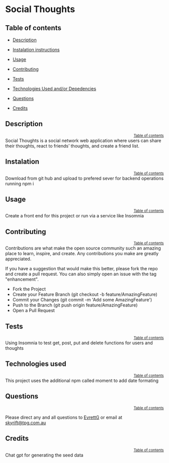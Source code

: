 # Social Thoughts

## Table of contents
- [Description](#description)
- [Instalation instructions](#instalation-instructions)
- [Usage](#usage)
- [Contributing](#contributing)
- [Tests](#tests)
- [Technologies Used and/or Depedencies](#technologies-used-and/or-depedencies)

- [Questions](#questions)
- [Credits](#credits)



## Description
<div style="text-align: right;"><sup><a href="#table-of-contents">Table of contents</a></sup> </div>
Social Thoughts is a social network web application where users can share their thoughts, react to friends’ thoughts, and create a friend list.


## Instalation  
<div style="text-align: right;"><sup><a href="#table-of-contents">Table of contents</a></sup> </div>
Download from git hub and upload to prefered sever for backend operations running npm i


## Usage
<div style="text-align: right;"><sup><a href="#table-of-contents">Table of contents</a></sup> </div>
Create a front end for this project or run via a service like Insomnia


## Contributing
<div style="text-align: right;"><sup><a href="#table-of-contents">Table of contents</a></sup> </div>
Contributions are what make the open source community such an amazing place to learn, inspire, and create. Any contributions you make are greatly appreciated.

  If you have a suggestion that would make this better, please fork the repo and create a pull request. You can also simply open an issue with the tag "enhancement".
    
  - Fork the Project
  - Create your Feature Branch (git checkout -b feature/AmazingFeature)
  - Commit your Changes (git commit -m 'Add some AmazingFeature')
  - Push to the Branch (git push origin feature/AmazingFeature)
  - Open a Pull Request


## Tests
<div style="text-align: right;"><sup><a href="#table-of-contents">Table of contents</a></sup> </div>
Using Insomnia to test get, post, put and delete functions for users and thoughts


## Technologies used
<div style="text-align: right;"><sup><a href="#table-of-contents">Table of contents</a></sup> </div>
This project uses the additional npm called moment to add date formating





## Questions
<div style="text-align: right;"><sup><a href="#table-of-contents">Table of contents</a></sup> </div>

Please direct any and all questions to [EvrettG](https://github.com/EvrettG) or email at  [skyrift@tpg.com.au](skyrift@tpg.com.au)


## Credits
<div style="text-align: right;"><sup><a href="#table-of-contents">Table of contents</a></sup> </div>
Chat gpt for generating the seed data


